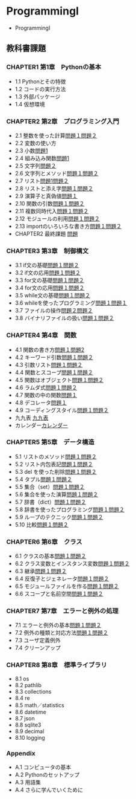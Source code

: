 # ProgrammingI
- ProgrammingI
## 教科書課題
### CHAPTER1 第1章　Pythonの基本
- 1.1 Pythonとその特徴
- 1.2 コードの実行方法
- 1.3 外部パッケージ
- 1.4 仮想環境
### CHAPTER2 第2章　プログラミング入門
- 2.1 整数を使った計算[問題１](./CHAPTER02/Q2_1_1.py)[問題２](./CHAPTER02/Q2_1_2.py)
- 2.2 変数の使い方
- 2.3 小数[問題1](./CHAPTER02/Q2_3_1.py)
- 2.4 組み込み関数[問題1](./CHAPTER02/Q2_4_1.py)
- 2.5 文字列[問題２](./CHAPTER02/Q2_5_2.py)
- 2.6 文字列とメソッド[問題１](./CHAPTER02/Q2_6_1.py)[問題２](./CHAPTER02/Q2_6_2.py)
- 2.7 リスト[問題1](./CHAPTER02/Q2_7_1.py)[問題２](./CHAPTER02/Q2_7_2.py)
 - 2.8 リストと添え字[問題１](./CHAPTER02/Q2_8_1.py)[問題２](./CHAPTER02/Q2_8_2.py)
 - 2.9 演算子と真偽値[問題１](./CHAPTER02/Q2_9_1.py)
 - 2.10 関数の引数[問題１](./CHAPTER02/Q2_10_1.py)[問題２](./CHAPTER02/Q2_10_2.py)
- 2.11 複数同時代入[問題１](./CHAPTER02/Q2_11_1.py)[問題２](./CHAPTER02/Q2_11_2.py) 
- 2.12 モジュールの利用[問題１](./CHAPTER02/Q2_12_1.py)[問題２](./CHAPTER02/Q2_12_2.py)
- 2.13 importのいろいろな書き方[問題１](./CHAPTER02/Q2_13_1.py)[問題２](./CHAPTER02/Q2_13_2.py)
- CHAPTER2 最終課題 [問題](./CHAPTER02/Q2_final.py)
### CHAPTER3 第3章　制御構文
- 3.1 if文の基礎[問題１](./CHAPTER03/Q3_1_1.py)[問題２](./CHAPTER03/Q3_1_2.py)
- 3.2 if文の応用[問題１](./CHAPTER03/Q3_2_1.py)[問題２](./CHAPTER03/Q3_2_2.py)
- 3.3 for文の基礎[問題１](./CHAPTER03/Q3_3_1.py)[問題２](./CHAPTER03/Q3_3_2.py)
- 3.4 for文の応用[問題１](./CHAPTER03/Q3_4_1.py)[問題２](./CHAPTER03/Q3_4_2.py)
- 3.5 while文の基礎[問題１](./CHAPTER03/Q3_5_1.py)[問題２](./CHAPTER03/Q3_5_2.py)
- 3.6 whileを使ったプログラミング[問題１](./CHAPTER03/Q3_6_1.py)[問題１](./CHAPTER03/Q3_6_2.py)
- 3.7 ファイルの操作[問題２](./CHAPTER03/Q3_7_1.py)[問題２](./CHAPTER03/Q3_7_2.py)
- 3.8 バイナリファイルの扱い[問題１](./CHAPTER03/Q3_8_1.py)[問題２](./CHAPTER03/Q3_8_2.py)
### CHAPTER4 第4章　関数
- 4.1 関数の書き方[問題１](./CHAPTER04/Q4_1_1.py)[問題2](./CHAPTER04/Q4_1_2.py)
- 4.2 キーワード引数[問題１](./CHAPTER04/Q4_2_1.py)[問題２](CHAPTER04/Q4_2_2.py)
- 4.3 引数リスト[問題１](./CHAPTER04/Q4_3_1.py)[問題２](./CHAPTER04/Q4_3_2.py)
- 4.4 関数とスコープ[問題１](./CHAPTER04/Q4_4_1.py)[問題２](./CHAPTER04/Q4_4_2.py)
- 4.5 関数はオブジェクト[問題１](./CHAPTER04/Q4_5_1.py)[問題２](./CHAPTER04/Q4_5_2.py)
- 4.6 ラムダ式[問題１](./CHAPTER04/Q4_6_1.py)[問題２](./CHAPTER04/Q4_6_2.py)
- 4.7 関数の中の関数[問題１](./CHAPTER04/Q4_7_1.py)
- 4.8 デコレータ[問題１](./CHAPTER04/Q4_8_1.py)
- 4.9 コーディングスタイル[問題１](./CHAPTER04/Q4_9_1.py)[問題２](./CHAPTER04/Q4_9_2.py)
- 九九表 [九九表](./CHAPTER04/kuku.py)
- カレンダー[カレンダー](./CHAPTER04/karenda.py)
### CHAPTER5 第5章　データ構造
- 5.1 リストのメソッド[問題１](./CHAPTER05/Q5_1_1.py)[問題２](./CHAPTER05/Q5_1_2.py)
- 5.2 リスト内包表記[問題１](./CHAPTER05/Q5_2_1.py)[問題２](./CHAPTER05/Q5_2_2.py)
- 5.3 del を使った削除[問題１](./CHAPTER05/Q5_3_1.py)[問題２](./CHAPTER05/Q5_3_2.py)
- 5.4 タプル[問題１](./CHAPTER05/Q5_4_1.py)[問題２](./CHAPTER05/Q5_4_2.py)
- 5.5 集合（set）[問題１](./CHAPTER05/Q5_5_1.py)[問題２](./CHAPTER05/Q5_5_2.py)
- 5.6 集合を使った演算[問題１](./CHAPTER05/Q5_6_1.py)[問題２](./CHAPTER05/Q5_6_2.py)
- 5.7 辞書（dict）[問題１](./CHAPTER05/Q5_7_1.py)[問題２](./CHAPTER05/Q5_7_2.py)
- 5.8 辞書を使ったプログラミング[問題１](./CHAPTER05/Q5_8_1.py)[問題２](./CHAPTER05/Q5_8_2.py)
- 5.9 ループのテクニック[問題１](./CHAPTER05/Q5_9_1.py)[問題２](./CHAPTER05/Q5_9_2.py)
- 5.10 比較[問題１](./CHAPTER05/Q5_10_1.py)[問題２](./CHAPTER05/Q5_10_2.py)
### CHAPTER6 第6章　クラス
- 6.1 クラスの基本[問題１](./CHAPTER06/Q6_1_1.py)[問題２](./CHAPTER06/Q6_1_2.py)
- 6.2 クラス変数とインスタンス変数[問題１](./CHAPTER06/Q6_2_1.py)[問題２](./CHAPTER06/Q6_2_2.py)
- 6.3 継承[問題１](./CHAPTER06/Q6_3_1.py)[問題２](./CHAPTER06/Q6_3_2.py)
- 6.4 反復子とジェネレータ[問題１](./CHAPTER06/Q6_4_1.py)[問題２](./CHAPTER06/Q6_4_2.py)
- 6.5 モジュールファイルを作る[問題１](./CHAPTER06/Q6_5_1.py)[問題２](./CHAPTER06/Q6_5_2.py)
- 6.6 スコープと名前空間[問題１](./CHAPTER06/Q6_6_1.py)[問題２](./CHAPTER05/Q6_6_2.py)
### CHAPTER7 第7章　エラーと例外の処理
- 7.1 エラーと例外の基本[問題１](./CHAPTER07/Q7_1_1.py)[問題２](./CHAPTER05/Q7_1_2.py)
- 7.2 例外の種類と対応方法[問題１](./CHAPTER07/Q7_2_1.py)[問題２](./CHAPTER07/Q7_2_2.py)
- 7.3 ユーザ定義例外
- 7.4 クリーンアップ
### CHAPTER8 第8章　標準ライブラリ
- 8.1 os
- 8.2 pathlib
- 8.3 collections
- 8.4 re
- 8.5 math／statistics
- 8.6 datetime
- 8.7 json
- 8.8 sqlite3
- 8.9 decimal
- 8.10 logging
### Appendix
- A.1 コンピュータの基本
- A.2 Pythonのセットアップ
- A.3 用語集
- A.4 さらに学んでいくために

